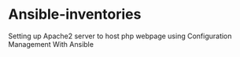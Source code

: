 # Ansible-inventories

Setting up Apache2 server to host php webpage using Configuration Management With Ansible
